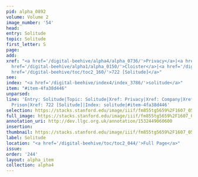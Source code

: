 ```yaml
---
pid: alpha_0892
volume: Volume 2
image_number: '54'
head: 
entry: Solitude
topic: Solitude
first_letter: S
page: 
add: 
xref: "<a href='/digital-beehive/alpha4/alpha_0736/'>Privacy</a>|<a href='/digital-beehive/alpha1/alpha_0161/'>Company</a>|<a
  href='/digital-beehive/alpha1/alpha_0150/'>Cloister</a>|<a href='/digital-beehive/alpha4/alpha_0734/'>Prison</a>|<a
  href='/digital-beehive/toc/toc2_160/'>722 [Solitude]</a>"
see: 
index: "<a href='/digital-beehive/index4/index_3786/'>solitude</a>"
item: "#item-4fa38d446"
unparsed: 
line: 'Entry: Solitude|Topic: Solitude|Xref: Privacy|Xref: Company|Xref: Cloister|Xref:
  Prison|Xref: 722 [Solitude]|Index: solitude|#item-4fa38d446'
selection: https://stacks.stanford.edu/image/iiif/fm855tg5659%2F1607_0521/759,1574,2978,569/full/0/default.jpg
full_image: https://stacks.stanford.edu/image/iiif/fm855tg5659%2F1607_0521/full/full/0/default.jpg
annotation_uri: http://dev.llgc.org.uk/annotation/1532449060600
insertion: 
thumbnail: https://stacks.stanford.edu/image/iiif/fm855tg5659%2F1607_0521/759,1574,600,180/250,/0/default.jpg
label: Solitude
location: "<a href='/digital-beehive/toc/toc2_044/'>Full Page</a>"
issue: 
order: '244'
layout: alpha_item
collection: alpha4
---
```

